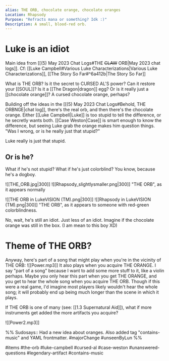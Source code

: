 ```yaml
---
alias: THE ORB, chocolate orange, chocolate oranges
Location: Rhapsody
Purpose: "Refracts mana or something? Idk :)"
Description: A small, blood-red orb.
---
```

# Luke is an idiot
Main idea from [[(5) May 2023 Chat Logs#THE ~~CLAW~~ ORB|May 2023 chat logs]].
Cf: [[Luke Campbell#Various Luke Characterizations|Various Luke Characterizations]], [[The Story So Far#^6a412b|The Story So Far]]

What is THE ORB? Is it the secret to CURSED AL'S power? Can it restore your [[SOUL]]? Is it a [[The Dragon|dragon]] egg? Or is it really just a [[chocolate orange]]? A cursed chocolate orange, perhaps?

Building off the ideas in the [[(5) May 2023 Chat Logs#Behold, THE ORBNGE|chat log]], there's the real orb, and then there's the chocolate orange. Either [[Luke Campbell|Luke]] is too stupid to tell the difference, or he secretly wants both. [[Case Weston|Case]] is smart enough to know the difference, but seeing Luke grab the orange makes him question things. "Was I wrong, or is he really just that stupid?"

Luke really is just that stupid.

## Or is he?
What if he's not stupid? What if he's just colorblind? You know, because he's a dogboy.

![[THE_ORB.jpg|300]] ![[Rhapsody_slightlysmaller.png|300]]
"THE ORB", as it appears normally

![[THE ORB in LukeVISION (TM).png|300]] ![[Rhapsody in LukeVISION (TM).png|300]]
"THE ORB", as it appears to someone with red-green colorblindness.

No, wait, he's still an idiot. Just less of an idiot. Imagine if the chocolate orange was still in the box. (I am mean to this boy XD)

# Theme of THE ORB?
Anyway, here's part of a song that might play when you're in the vicinity of THE ORB:
![[Power.mp3]]
It also plays when you acquire THE ORANGE. I say "part of a song" because I want to add some more stuff to it, like a violin perhaps. Maybe you only hear this part when you get THE ORANGE, and you get to hear the whole song when you acquire THE ORB. Though if this were a real game, I'd imagine most players likely wouldn't hear the whole song; it will probably end up being much longer than the scene in which it plays.

If THE ORB is one of many (see: [[1.3 Supernatural Aid]]), what if more instruments get added the more artifacts you acquire?

![[Power2.mp3]]

%%
Sudosays:: Had a new idea about oranges. Also added tag "contains-music" and YAML frontmatter.
#majorChange  #unseenByLun 
%%

#items #the-orb #luke-campbell #cursed-al #case-weston #unanswered-questions #legendary-artifact #contains-music 